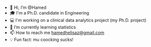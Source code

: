 - 👋 Hi, I’m @Hamed
- :mortar_board: I'm a Ph.D. candidate in Engineering
- :computer: I'm working on a clinical data analytics project (my Ph.D. project)   
- 🌱 I’m currently learning statistics
- 📫 How to reach me hamedhelisaz@gmail.com
- :bulb: Fun fact: mu coocking sucks!


<!---
HamedHeli/HamedHeli is a ✨ special ✨ repository because its `README.md` (this file) appears on your GitHub profile.
You can click the Preview link to take a look at your changes.
--->
